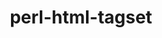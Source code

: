 ---
title: "perl-html-tagset"
layout: cache
categories: [package, develop]
meta: {"compilers": ["none"], "num_specs": 22, "num_specs_by_stack": {"data-vis-sdk": 11, "e4s": 11, "hep": 11, "root": 22}, "oss": ["ubuntu20.04", "ubuntu22.04"], "platforms": ["linux"], "stacks": ["data-vis-sdk", "e4s", "hep", "root"], "targets": ["x86_64_v3"], "versions": ["3.24"]}
spec_details: [{"compiler": "none", "hash": "2zrpstbryoay45kvdpslqfnwflmgpbso", "os": "ubuntu20.04", "platform": "linux", "size": "-", "stacks": ["data-vis-sdk", "root"], "target": "x86_64_v3", "variants": ["build_system=perl"], "versions": ["3.24"]}, {"compiler": "none", "hash": "4qphqf62csajh72bp6vev7ryjnk2vsht", "os": "ubuntu22.04", "platform": "linux", "size": "-", "stacks": ["e4s", "hep", "root"], "target": "x86_64_v3", "variants": ["build_system=perl"], "versions": ["3.24"]}, {"compiler": "none", "hash": "5xxvhralxndrsatrcliovvyhz6ogwyxn", "os": "ubuntu22.04", "platform": "linux", "size": "-", "stacks": ["e4s", "hep", "root"], "target": "x86_64_v3", "variants": ["build_system=perl"], "versions": ["3.24"]}, {"compiler": "none", "hash": "7aua4y4adkjaxdurs7e25bfnh53kvsuz", "os": "ubuntu22.04", "platform": "linux", "size": "-", "stacks": ["e4s", "hep", "root"], "target": "x86_64_v3", "variants": ["build_system=perl"], "versions": ["3.24"]}, {"compiler": "none", "hash": "aru6y7qd3xykz6vgkyhr5xh3gzrnpbw4", "os": "ubuntu22.04", "platform": "linux", "size": "-", "stacks": ["e4s", "hep", "root"], "target": "x86_64_v3", "variants": ["build_system=perl"], "versions": ["3.24"]}, {"compiler": "none", "hash": "bkd3duldfnwlzqxhc7cqvxrkrtwr54jc", "os": "ubuntu22.04", "platform": "linux", "size": "-", "stacks": ["e4s", "hep", "root"], "target": "x86_64_v3", "variants": ["build_system=perl"], "versions": ["3.24"]}, {"compiler": "none", "hash": "dxxfe6e53yt7yjgeyqf64nnfnjbnewzk", "os": "ubuntu22.04", "platform": "linux", "size": "-", "stacks": ["e4s", "hep", "root"], "target": "x86_64_v3", "variants": ["build_system=perl"], "versions": ["3.24"]}, {"compiler": "none", "hash": "gfxx6xhy5jn5sxg6n2tkapsjto4zldmw", "os": "ubuntu20.04", "platform": "linux", "size": "-", "stacks": ["data-vis-sdk", "root"], "target": "x86_64_v3", "variants": ["build_system=perl"], "versions": ["3.24"]}, {"compiler": "none", "hash": "ifwjd5tkvs6ge3757md6xtbkcttuvs3m", "os": "ubuntu20.04", "platform": "linux", "size": "-", "stacks": ["data-vis-sdk", "root"], "target": "x86_64_v3", "variants": ["build_system=perl"], "versions": ["3.24"]}, {"compiler": "none", "hash": "igktkuqyuyryzhyva7qxh4sfael6ttkc", "os": "ubuntu22.04", "platform": "linux", "size": "-", "stacks": ["e4s", "hep", "root"], "target": "x86_64_v3", "variants": ["build_system=perl"], "versions": ["3.24"]}, {"compiler": "none", "hash": "j2qorbklb62qwtw36zi7ndb27eprprs5", "os": "ubuntu20.04", "platform": "linux", "size": "-", "stacks": ["data-vis-sdk", "root"], "target": "x86_64_v3", "variants": ["build_system=perl"], "versions": ["3.24"]}, {"compiler": "none", "hash": "lodarnmzj532g5vxpol5qrbp4sbn2x65", "os": "ubuntu22.04", "platform": "linux", "size": "-", "stacks": ["e4s", "hep", "root"], "target": "x86_64_v3", "variants": ["build_system=perl"], "versions": ["3.24"]}, {"compiler": "none", "hash": "oymsi3fsonhbenui5n5ajqmpdxszs4zz", "os": "ubuntu20.04", "platform": "linux", "size": "-", "stacks": ["data-vis-sdk", "root"], "target": "x86_64_v3", "variants": ["build_system=perl"], "versions": ["3.24"]}, {"compiler": "none", "hash": "pczdrxyiouzslzyqmuqsxvav57pyociu", "os": "ubuntu22.04", "platform": "linux", "size": "-", "stacks": ["e4s", "hep", "root"], "target": "x86_64_v3", "variants": ["build_system=perl"], "versions": ["3.24"]}, {"compiler": "none", "hash": "qbe6ucpraf2uhde5qjld6hvkhxiwopth", "os": "ubuntu20.04", "platform": "linux", "size": "-", "stacks": ["data-vis-sdk", "root"], "target": "x86_64_v3", "variants": ["build_system=perl"], "versions": ["3.24"]}, {"compiler": "none", "hash": "qwzhotlkgengi2fgi4463z5f3faxfmlh", "os": "ubuntu22.04", "platform": "linux", "size": "-", "stacks": ["e4s", "hep", "root"], "target": "x86_64_v3", "variants": ["build_system=perl"], "versions": ["3.24"]}, {"compiler": "none", "hash": "tizcprxkrz6kdhvggfjsohmqe3zzvaap", "os": "ubuntu20.04", "platform": "linux", "size": "-", "stacks": ["data-vis-sdk", "root"], "target": "x86_64_v3", "variants": ["build_system=perl"], "versions": ["3.24"]}, {"compiler": "none", "hash": "tqi7hnas5xv4cefebtabg5o5xsa5y75o", "os": "ubuntu20.04", "platform": "linux", "size": "-", "stacks": ["data-vis-sdk", "root"], "target": "x86_64_v3", "variants": ["build_system=perl"], "versions": ["3.24"]}, {"compiler": "none", "hash": "u2k6q7wosfwcdtrflqwhv6wpegstymbh", "os": "ubuntu20.04", "platform": "linux", "size": "-", "stacks": ["data-vis-sdk", "root"], "target": "x86_64_v3", "variants": ["build_system=perl"], "versions": ["3.24"]}, {"compiler": "none", "hash": "udrjkf2n74hn3ulu3mp7v7h2fbf3zcyk", "os": "ubuntu20.04", "platform": "linux", "size": "-", "stacks": ["data-vis-sdk", "root"], "target": "x86_64_v3", "variants": ["build_system=perl"], "versions": ["3.24"]}, {"compiler": "none", "hash": "usxssajwpgcd2hlvj6kt4eh3w2inemwq", "os": "ubuntu22.04", "platform": "linux", "size": "-", "stacks": ["e4s", "hep", "root"], "target": "x86_64_v3", "variants": ["build_system=perl"], "versions": ["3.24"]}, {"compiler": "none", "hash": "vhh3z6liel5jvtxorb5nsihk7wtvrjad", "os": "ubuntu20.04", "platform": "linux", "size": "-", "stacks": ["data-vis-sdk", "root"], "target": "x86_64_v3", "variants": ["build_system=perl"], "versions": ["3.24"]}]
---